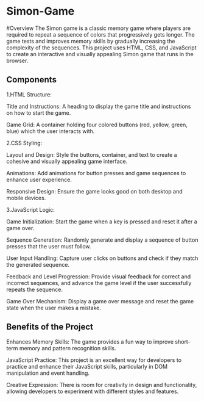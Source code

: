 # Simon-Game
#Overview
The Simon game is a classic memory game where players are required to repeat a sequence of colors that progressively gets longer. The game tests and improves memory skills by gradually increasing the complexity of the sequences. This project uses HTML, CSS, and JavaScript to create an interactive and visually appealing Simon game that runs in the browser.

## Components
1.HTML Structure:

Title and Instructions: A heading to display the game title and instructions on how to start the game.

Game Grid: A container holding four colored buttons (red, yellow, green, blue) which the user interacts with.

2.CSS Styling:

Layout and Design: Style the buttons, container, and text to create a cohesive and visually appealing game interface.

Animations: Add animations for button presses and game sequences to enhance user experience.

Responsive Design: Ensure the game looks good on both desktop and mobile devices.

3.JavaScript Logic:

Game Initialization: Start the game when a key is pressed and reset it after a game over.

Sequence Generation: Randomly generate and display a sequence of button presses that the user must follow.

User Input Handling: Capture user clicks on buttons and check if they match the generated sequence.

Feedback and Level Progression: Provide visual feedback for correct and incorrect sequences, and advance the game level if the user successfully repeats the sequence.

Game Over Mechanism: Display a game over message and reset the game state when the user makes a mistake.

## Benefits of the Project
Enhances Memory Skills: The game provides a fun way to improve short-term memory and pattern recognition skills.

JavaScript Practice: This project is an excellent way for developers to practice and enhance their JavaScript skills, particularly in DOM manipulation and event handling.

Creative Expression: There is room for creativity in design and functionality, allowing developers to experiment with different styles and features.
